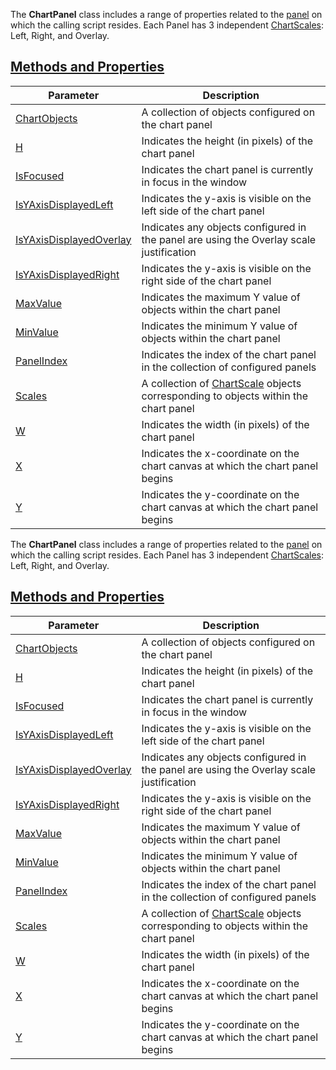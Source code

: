 The **ChartPanel** class includes a range of properties related to the [panel](https://developer.ninjatrader.com/docs/desktop/chartpanels) on which the calling script resides. Each Panel has 3 independent [ChartScales](https://developer.ninjatrader.com/docs/desktop/chartscale): Left, Right, and Overlay.

## [Methods and Properties](https://developer.ninjatrader.com/docs/desktop/chartpanel\#methods-and-properties)

| Parameter | Description |
| --- | --- |
| [ChartObjects](https://developer.ninjatrader.com/docs/desktop/chartobjects) | A collection of objects configured on the chart panel |
| [H](https://developer.ninjatrader.com/docs/desktop/h_height) | Indicates the height (in pixels) of the chart panel |
| [IsFocused](https://developer.ninjatrader.com/docs/desktop/chartpanel_isyaxisdisplayedleft) | Indicates the chart panel is currently in focus in the window |
| [IsYAxisDisplayedLeft](https://developer.ninjatrader.com/docs/desktop/chartpanel_isyaxisdisplayedleft) | Indicates the y-axis is visible on the left side of the chart panel |
| [IsYAxisDisplayedOverlay](https://developer.ninjatrader.com/docs/desktop/isyaxisdisplayedoverlay_chartpanel) | Indicates any objects configured in the panel are using the Overlay scale justification |
| [IsYAxisDisplayedRight](https://developer.ninjatrader.com/docs/desktop/isyaxisdisplayedright_chartpanel) | Indicates the y-axis is visible on the right side of the chart panel |
| [MaxValue](https://developer.ninjatrader.com/docs/desktop/maxvalue_chartpanel) | Indicates the maximum Y value of objects within the chart panel |
| [MinValue](https://developer.ninjatrader.com/docs/desktop/minvalue_chartpanel) | Indicates the minimum Y value of objects within the chart panel |
| [PanelIndex](https://developer.ninjatrader.com/docs/desktop/panelindex_chartpanel) | Indicates the index of the chart panel in the collection of configured panels |
| [Scales](https://developer.ninjatrader.com/docs/desktop/chartscale_chartpanel) | A collection of [ChartScale](https://developer.ninjatrader.com/docs/desktop/chartscale) objects corresponding to objects within the chart panel |
| [W](https://developer.ninjatrader.com/docs/desktop/w_width_chartpanel) | Indicates the width (in pixels) of the chart panel |
| [X](https://developer.ninjatrader.com/docs/desktop/x_coordinate_chartpanel) | Indicates the x-coordinate on the chart canvas at which the chart panel begins |
| [Y](https://developer.ninjatrader.com/docs/desktop/y_coordinate_chartpanel) | Indicates the y-coordinate on the chart canvas at which the chart panel begins |

The **ChartPanel** class includes a range of properties related to the [panel](https://developer.ninjatrader.com/docs/desktop/chartpanels) on which the calling script resides. Each Panel has 3 independent [ChartScales](https://developer.ninjatrader.com/docs/desktop/chartscale): Left, Right, and Overlay.

## [Methods and Properties](https://developer.ninjatrader.com/docs/desktop/chartpanel\#methods-and-properties)

| Parameter | Description |
| --- | --- |
| [ChartObjects](https://developer.ninjatrader.com/docs/desktop/chartobjects) | A collection of objects configured on the chart panel |
| [H](https://developer.ninjatrader.com/docs/desktop/h_height) | Indicates the height (in pixels) of the chart panel |
| [IsFocused](https://developer.ninjatrader.com/docs/desktop/chartpanel_isyaxisdisplayedleft) | Indicates the chart panel is currently in focus in the window |
| [IsYAxisDisplayedLeft](https://developer.ninjatrader.com/docs/desktop/chartpanel_isyaxisdisplayedleft) | Indicates the y-axis is visible on the left side of the chart panel |
| [IsYAxisDisplayedOverlay](https://developer.ninjatrader.com/docs/desktop/isyaxisdisplayedoverlay_chartpanel) | Indicates any objects configured in the panel are using the Overlay scale justification |
| [IsYAxisDisplayedRight](https://developer.ninjatrader.com/docs/desktop/isyaxisdisplayedright_chartpanel) | Indicates the y-axis is visible on the right side of the chart panel |
| [MaxValue](https://developer.ninjatrader.com/docs/desktop/maxvalue_chartpanel) | Indicates the maximum Y value of objects within the chart panel |
| [MinValue](https://developer.ninjatrader.com/docs/desktop/minvalue_chartpanel) | Indicates the minimum Y value of objects within the chart panel |
| [PanelIndex](https://developer.ninjatrader.com/docs/desktop/panelindex_chartpanel) | Indicates the index of the chart panel in the collection of configured panels |
| [Scales](https://developer.ninjatrader.com/docs/desktop/chartscale_chartpanel) | A collection of [ChartScale](https://developer.ninjatrader.com/docs/desktop/chartscale) objects corresponding to objects within the chart panel |
| [W](https://developer.ninjatrader.com/docs/desktop/w_width_chartpanel) | Indicates the width (in pixels) of the chart panel |
| [X](https://developer.ninjatrader.com/docs/desktop/x_coordinate_chartpanel) | Indicates the x-coordinate on the chart canvas at which the chart panel begins |
| [Y](https://developer.ninjatrader.com/docs/desktop/y_coordinate_chartpanel) | Indicates the y-coordinate on the chart canvas at which the chart panel begins |